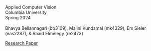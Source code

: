 Applied Computer Vision\
Columbia University\
Spring 2024\
\
Bhavya Bellannagari (bb3109), Malini Kundamal (mk4329), Em Sieler (eas2287), & Raaid Elmelegy (re2473)

[Research Paper](https://www.researchgate.net/publication/362481944_Sketch_to_Image_Using_Generative_Adversarial_Networks_GAN)
